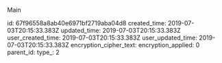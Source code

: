 Main

id: 67f96558a8ab40e6971bf2719aba04d8
created_time: 2019-07-03T20:15:33.383Z
updated_time: 2019-07-03T20:15:33.383Z
user_created_time: 2019-07-03T20:15:33.383Z
user_updated_time: 2019-07-03T20:15:33.383Z
encryption_cipher_text: 
encryption_applied: 0
parent_id: 
type_: 2